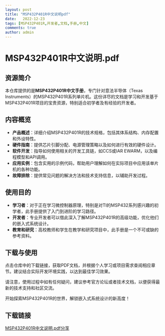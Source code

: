```yaml
---
layout: post
title: "MSP432P401R中文说明pdf"
date:   2022-12-23
tags: [MSP432P401R,开发者,文档,手册,中文]
comments: true
author: admin
---
```

# MSP432P401R中文说明.pdf

## 资源简介

本仓库提供的是**MSP432P401R中文手册**，专门针对意法半导体（Texas Instruments）的MSP432P401R系列单片机。这份详尽的文档是学习和开发基于MSP432P401R项目的宝贵资源，特别适合初学者及有经验的开发者。

## 内容概览

- **产品概述**：详细介绍MSP432P401R的技术规格，包括其体系结构、内存配置和外设特性。
- **硬件指南**：提供芯片引脚分配、电源管理策略以及如何进行有效的硬件设计。
- **软件开发**：指导如何使用相关的开发工具链，如CCS或IAR EWARM，以及编程模型和API调用。
- **应用实例**：包含实用的示例代码，帮助用户理解如何在实际项目中应用该单片机的各种功能。
- **故障排除**：提供常见问题的解决方法和技术支持信息，以辅助开发过程。

## 使用目的

- **学习者**：对于正在学习微控制器原理，特别是对TI的MSP432系列感兴趣的初学者，此手册提供了入门到进阶的学习路径。
- **开发者**：专业开发者可以借此深入了解MSP432P401R的高级功能，优化他们的嵌入式系统设计。
- **教育和研究**：高校教师和学生在教学和研究项目中，此手册是一个不可或缺的参考资料。

## 下载与使用

点击仓库中的下载链接，获取PDF文档，并根据个人学习或项目需求查阅相应章节。建议结合实际开发环境实践，以达到最佳学习效果。

请注意，使用过程中如有任何疑问，建议参考官方论坛或者技术文档，以便获得最新的技术支持和社区交流。

开始探索MSP432P401R的世界，解锁嵌入式系统设计的新高度！

## 下载链接

[MSP432P401R中文说明.pdf分享](https://pan.quark.cn/s/2ec0e26f0a1c)
